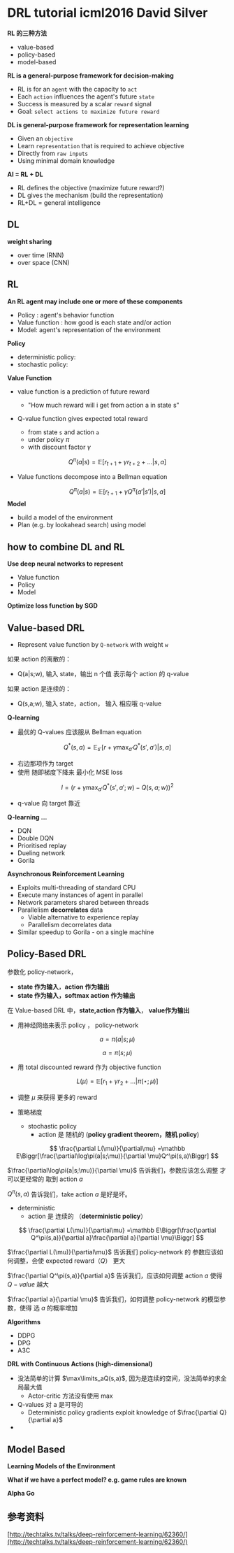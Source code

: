 # DRL tutorial icml2016  David Silver

**RL 的三种方法**

* value-based
* policy-based
* model-based



**RL is a general-purpose framework for decision-making**

* RL is for an `agent` with the capacity to `act`
* Each `action` influences the agent's future `state`
* Success is measured by a scalar `reward` signal
* Goal: `select actions to maximize future reward`



**DL is general-purpose framework for representation learning**

* Given an `objective`
* Learn `representation` that is required to achieve objective
* Directly from `raw inputs`
* Using minimal domain knowledge



**AI = RL + DL**

* RL defines the objective (maximize future reward?)
* DL gives the mechanism (build the representation)
* RL+DL = general intelligence



## DL

**weight sharing**

* over time (RNN)
* over space (CNN)



## RL

**An RL agent may include one or more of these components**

* Policy : agent's behavior function
* Value function : how good is each state and/or action
* Model: agent's representation of the environment

**Policy**

* deterministic policy: 
* stochastic policy: 

**Value Function**

* value function is a prediction of future reward

  * "How much reward will i get from action a in state s"
* Q-value function gives expected total reward
  * from state `s` and action `a`
  * under policy $\pi$
  * with discount factor $\gamma$


$$
Q^{\pi}(a|s) = \mathbb E\Biggr[r_{t+1}+\gamma r_{t+2}+...\Bigr|s,a\Biggr]
$$

* Value functions decompose into a Bellman equation


$$
Q^{\pi}(a|s) = \mathbb E\Biggr[r_{t+1}+\gamma Q^\pi(a'|s')\Bigr|s,a\Biggr]
$$
**Model**

* build a model of the environment
* Plan (e.g. by lookahead search) using model



## how to combine DL and RL

**Use deep neural networks to represent**

* Value function
* Policy
* Model



**Optimize loss function by SGD**



## Value-based DRL

* Represent value function by `Q-network` with weight `w`

如果 action 的离散的：

* Q(a|s;w), 输入 state，输出 n 个值 表示每个 action 的 q-value

如果 action 是连续的：

* Q(s,a;w), 输入 state，action， 输入 相应哦 q-value



**Q-learning**

* 最优的 Q-values 应该服从 Bellman equation

$$
Q^*(s,a) = \mathbb E_{s'}\Biggr[r+\gamma \max_{a'}Q^*(s',a')\Bigr|s,a\Biggr]
$$

* 右边那项作为 target
* 使用 随即梯度下降来 最小化 MSE loss


$$
I=\Biggr(r+\gamma \max_{a'}Q^*(s',a';w)-Q(s,a;w)\Biggr)^2
$$

* q-value 向 target 靠近



**Q-learning ...**

* DQN
* Double DQN
* Prioritised replay
* Dueling network
* Gorila



**Asynchronous Reinforcement Learning**

* Exploits multi-threading of standard CPU
* Execute many instances of agent in parallel
* Network parameters shared between threads
* Parallelism **decorrelates** data
  * Viable alternative to experience replay
  * Parallelism decorrelates data
* Similar speedup to Gorila - on a single machine


## Policy-Based DRL

参数化 policy-network， 

* **state 作为输入**，**action 作为输出**
* **state 作为输入，softmax action 作为输出**

在 Value-based DRL 中，**state,action 作为输入**， **value作为输出** 

* 用神经网络来表示 policy ， policy-network

$$
a = \pi(a|s;\mu)
$$

$$
a=\pi(s;\mu)
$$

* 用 total discounted reward 作为 objective function



$$
L(\mu) = \mathbb E\Biggr[r_1+\gamma r_2+...\Bigr|\pi(\star;\mu)\Biggr]
$$

* 调整 $\mu$ 来获得 更多的 reward



* 策略梯度
  * stochastic policy 
    * action 是 随机的 (**policy gradient  theorem，随机 policy**)


$$
\frac{\partial L(\mu)}{\partial\mu} =\mathbb E\Biggr[\frac{\partial\log\pi(a|s;\mu)}{\partial \mu}Q^\pi(s,a)\Biggr]
$$

$\frac{\partial\log\pi(a|s;\mu)}{\partial \mu}$ 告诉我们，参数应该怎么调整 才可以更经常的 取到 action $a$

$Q^\pi(s,a)$ 告诉我们，take action $a$ 是好是坏。



* deterministic
  * action 是 连续的 （**deterministic policy**）

$$
\frac{\partial L(\mu)}{\partial\mu} =\mathbb E\Biggr[\frac{\partial Q^\pi(s,a)}{\partial a}\frac{\partial a}{\partial \mu}\Biggr]
$$

$\frac{\partial L(\mu)}{\partial\mu}$ 告诉我们 policy-network 的 参数应该如何调整，会使 expected reward（$Q$）  更大

$\frac{\partial Q^\pi(s,a)}{\partial a}$ 告诉我们，应该如何调整 action $a$ 使得 $Q-value$ 越大

$\frac{\partial a}{\partial \mu}$  告诉我们，如何调整 policy-network 的模型参数，使得 选 $a$ 的概率增加



**Algorithms**

* DDPG
* DPG
* A3C



**DRL with Continuous Actions (high-dimensional)**

* 没法简单的计算 $\max\limits_aQ(s,a)$, 因为是连续的空间，没法简单的求全局最大值
  * Actor-critic 方法没有使用 $\max$
* Q-values 对 a 是可导的
  * Deterministic policy gradients exploit knowledge of $\frac{\partial Q}{\partial a}$
* ​



## Model Based

**Learning Models of the Environment**

**What if we have a perfect model? e.g. game rules are known**



**Alpha Go**





## 参考资料

[http://techtalks.tv/talks/deep-reinforcement-learning/62360/](http://techtalks.tv/talks/deep-reinforcement-learning/62360/)

